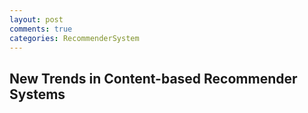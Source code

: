 ```yaml
---
layout: post
comments: true
categories: RecommenderSystem
---
```

##  New Trends in Content-based Recommender Systems

